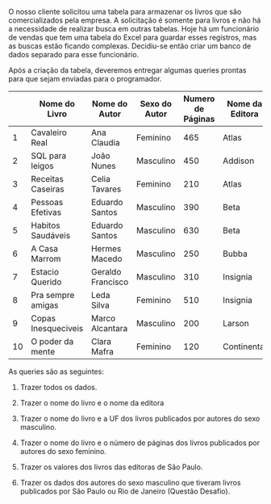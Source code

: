 O nosso cliente solicitou uma tabela para armazenar os livros que são comercializados pela empresa. A solicitação é somente para livros e não há a necessidade de realizar busca em outras tabelas. Hoje há um funcionário de vendas que tem uma tabela do Excel para guardar esses registros, mas as buscas estão ficando complexas. Decidiu-se então criar um banco de dados separado para esse funcionário.
<P>Após a criação da tabela, deveremos entregar algumas queries prontas para que sejam enviadas para o programador.</P>

|    | Nome do Livro       | Nome do Autor     | Sexo do Autor | Numero de Páginas | Nome da Editora | Valor do Livro | UF da Editora | Ano da Publicacao |
|----|---------------------|-------------------|---------------|-------------------|-----------------|----------------|---------------|-------------------|
| 1  | Cavaleiro Real      | Ana Claudia       | Feminino      | 465               | Atlas           |  49.90         | RJ            | 2009              |
| 2  | SQL para leigos     | João Nunes        | Masculino     | 450               | Addison         |  98.00         | SP            | 2018              |
| 3  | Receitas Caseiras   | Celia Tavares     | Feminino      | 210               | Atlas           |  45.00         | RJ            | 2008              |
| 4  | Pessoas Efetivas    | Eduardo Santos    | Masculino     | 390               | Beta            |  78.99         | RJ            | 2018              |
| 5  | Habitos Saudáveis   | Eduardo Santos    | Masculino     | 630               | Beta            | 150.98         | RJ            | 2019              |
| 6  | A Casa Marrom       | Hermes Macedo     | Masculino     | 250               | Bubba           |  60.00         | MG            | 2016              |
| 7  | Estacio Querido     | Geraldo Francisco | Masculino     | 310               | Insignia        | 100.00         | ES            | 2015              |
| 8  | Pra sempre amigas   | Leda Silva        | Feminino      | 510               | Insignia        |  78.98         | ES            | 2011              |
| 9  | Copas Inesqueciveis | Marco Alcantara   | Masculino     | 200               | Larson          | 130.98         | RS            | 2018              |
| 10 | O poder da mente    | Clara Mafra       | Feminino      | 120               | Continental     |  56.58         | SP            | 2017              |

<p>As queries são as seguintes:</p>

1. Trazer todos os dados.

1.  Trazer o nome do livro e o nome da editora

1.  Trazer o nome do livro e a UF dos livros publicados por autores do sexo masculino.

1. Trazer o nome do livro e o número de páginas dos livros publicados por autores do sexo feminino.

1. Trazer os valores dos livros das editoras de São Paulo.

1.  Trazer os dados dos autores do sexo masculino que tiveram livros publicados por São Paulo ou Rio de Janeiro (Questão Desafio).
